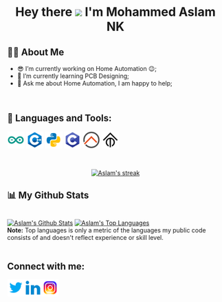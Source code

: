 <h1 align="center">Hey there <img src="https://raw.githubusercontent.com/MartinHeinz/MartinHeinz/master/wave.gif" width="30px"> I'm Mohammed Aslam NK</h1>

## 🙋‍♂️ About Me

- :sunglasses: I’m currently working on Home Automation :wink:;
- 🌱 I’m currently learning PCB Designing;
- 💬 Ask me about Home Automation, I am happy to help;

<br/>

## 🚀 Languages and Tools:

<p align="left"> 
<code><img height="40" src="https://github.com/MOHAMMEDASLAMNK/MOHAMMEDASLAMNK/blob/main/logo/icons8-arduino.svg"></code>
<code><img height="40" src="https://github.com/MOHAMMEDASLAMNK/MOHAMMEDASLAMNK/blob/main/logo/icons8-c%2B%2B.svg"></code>
<code><img height="40" src="https://github.com/MOHAMMEDASLAMNK/MOHAMMEDASLAMNK/blob/main/logo/icons8-python.svg"></code>
<code><img height="40" src="https://github.com/MOHAMMEDASLAMNK/MOHAMMEDASLAMNK/blob/main/logo/icons8-c-programming.svg"></code>
<code><img height="40" src="https://github.com/MOHAMMEDASLAMNK/MOHAMMEDASLAMNK/blob/main/logo/1007353.png"></code>
<code><img height="40" src="https://github.com/MOHAMMEDASLAMNK/MOHAMMEDASLAMNK/blob/main/logo/tasmota.png"></code>
  
</p>

<br/>

<p align="center">
    <a href="https://github-readme-streak-stats.herokuapp.com?user=MOHAMMEDASLAMNK&theme=black-ice&hide_border=true&stroke=0000&background=060A0CD0">
        <img title="🔥 Get streak stats for your profile" alt="Aslam's streak" src="https://github-readme-streak-stats.herokuapp.com?user=MOHAMMEDASLAMNK&theme=black-ice&hide_border=true&stroke=0000&background=060A0CD0"/>
    </a>
</p>

## 📊 My Github Stats

  <br/>
    <a href="https://github-readme-stats.vercel.app/api?username=MOHAMMEDASLAMNK&show_icons=true&count_private=true&theme=react&hide_border=true&bg_color=0D1117"><img alt="Aslam's Github Stats" src="https://github-readme-stats.vercel.app/api?username=MOHAMMEDASLAMNK&show_icons=true&count_private=true&theme=react&hide_border=true&bg_color=0D1117" /></a>
  <a href="https://github-readme-stats.vercel.app/api/top-langs/?username=MOHAMMEDASLAMNK&langs_count=8&count_private=true&layout=compact&theme=react&hide_border=true&bg_color=0D1117"><img alt="Aslam's Top Languages" src="https://github-readme-stats.vercel.app/api/top-langs/?username=MOHAMMEDASLAMNK&langs_count=8&count_private=true&layout=compact&theme=react&hide_border=true&bg_color=0D1117" /></a>
  <br/>
  <b>Note:</b> Top languages is only a metric of the languages my public code consists of and doesn't reflect experience or skill level.

<br/>
<br/>

## Connect with me:

<p align="left">

<a href="https://twitter.com/iamAslamNK">
  <img align="left" alt="Aslam | Twitter" width="40px" height="40px" src="https://github.com/rafitc/rafitc/blob/main/icons/icons8-twitter.svg" />
</a>
<a href="https://www.linkedin.com/in/mohammed-aslam-nk-7a4aa6138/">
  <img align="left" alt="Aslam | Linkedin" width="40px" height="40px"  src="https://github.com/rafitc/rafitc/blob/main/icons/icons8-linkedin-2.svg" />
</a>
<a href="https://www.instagram.com/mohammedaslamnk/">
  <img align="left" alt="Aslam | Instagram" width="40px" height="40px"  src="https://github.com/rafitc/rafitc/blob/main/icons/icons8-instagram-logo.svg" />
</a>
</p>

  <br />
